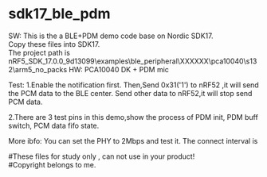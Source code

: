 # sdk17_ble_pdm 
SW: 
This is the a BLE+PDM demo code base on Nordic SDK17.  
Copy these files into SDK17.  
The project path is nRF5_SDK_17.0.0_9d13099\examples\ble_peripheral\XXXXXX\pca10040\s132\arm5_no_packs 
HW: 
PCA10040 DK + PDM mic   
 
Test: 
1.Enable the notification first. 
Then,Send 0x31('1') to nRF52 ,it will send the PCM data to the BLE center. 
Send other data to nRF52,it will stop send PCM data.
 
2.There are 3 test pins in this demo,show the process of  PDM init, PDM buff switch, PCM data fifo state. 
 
  
More ibfo: 
You can set the PHY to 2Mbps and test it.
The connect interval is 
  
#These files for study only , can not use in your product!  
#Copyright belongs to me.  

